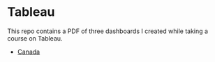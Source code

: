 # Tableau
This repo contains a PDF of three dashboards I created while taking a course on Tableau.
* [Canada](https://github.com/richardkang96/Tableau/blob/main/Canada.pdf)
